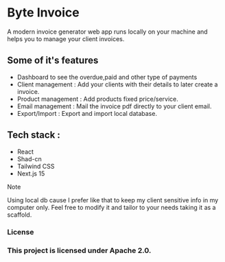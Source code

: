 # Byte Invoice

A modern invoice generator web app runs locally on your machine and helps you to manage your client invoices.

## Some of it's features
 * Dashboard to see the overdue,paid and other type of payments
 * Client management : Add your clients with their details to later create a invoice.
 * Product management : Add products fixed price/service.
 * Email management : Mail the invoice pdf directly to your client email.
 * Export/Import : Export and import local database.

## Tech stack : 
 * React
 * Shad-cn
 * Tailwind CSS
 * Next.js 15

> [!NOTE]
> Using local db cause I prefer like that to keep my client sensitive info in my computer only. Feel free to modify it and tailor to your needs taking it as a scaffold.

### License
### This project is licensed under Apache 2.0.
